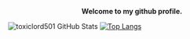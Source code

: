 <p align="center"><strong>Welcome to my github profile.</strong></p>

![toxiclord501 GitHub Stats](https://github-readme-stats.vercel.app/api?username=toxiclord501&layout=compact&show_icons=true&include_all_commits=true)
[![Top Langs](https://github-readme-stats.vercel.app/api/top-langs/?username=toxiclord501&layout=compact&show_icons=true&hide_border=false)](https://github.com/toxiclord501)
